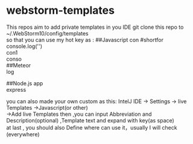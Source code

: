 # webstorm-templates
This repos aim to add  private templates  in you IDE 
git clone  this repo to ~/.WebStorm10/config/templates   
so that you can use my hot key as :
##Javascript
con    #shortfor  console.log('')     
con1    
conso   
##Meteor  
log  


##Node.js
app    
express   


you can also made your own custom  as this:
 IntelJ IDE ->  Settings -> live Templates ->Javascript(or other)   
->Add live Templates
then ,you can input  Abbreviation and Description(optional) ,Template text and  expand with key(as space)   
at last , you should also Define where can use it，usually I will check (everywhere) 




